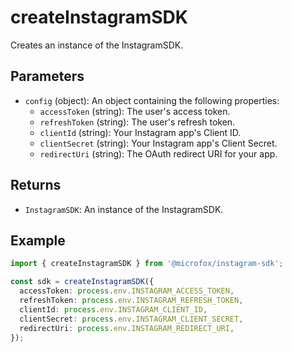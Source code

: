 # createInstagramSDK

Creates an instance of the InstagramSDK.

## Parameters

- `config` (object): An object containing the following properties:
  - `accessToken` (string): The user's access token.
  - `refreshToken` (string): The user's refresh token.
  - `clientId` (string): Your Instagram app's Client ID.
  - `clientSecret` (string): Your Instagram app's Client Secret.
  - `redirectUri` (string): The OAuth redirect URI for your app.

## Returns

- `InstagramSDK`: An instance of the InstagramSDK.

## Example

```typescript
import { createInstagramSDK } from '@microfox/instagram-sdk';

const sdk = createInstagramSDK({
  accessToken: process.env.INSTAGRAM_ACCESS_TOKEN,
  refreshToken: process.env.INSTAGRAM_REFRESH_TOKEN,
  clientId: process.env.INSTAGRAM_CLIENT_ID,
  clientSecret: process.env.INSTAGRAM_CLIENT_SECRET,
  redirectUri: process.env.INSTAGRAM_REDIRECT_URI,
});
```
